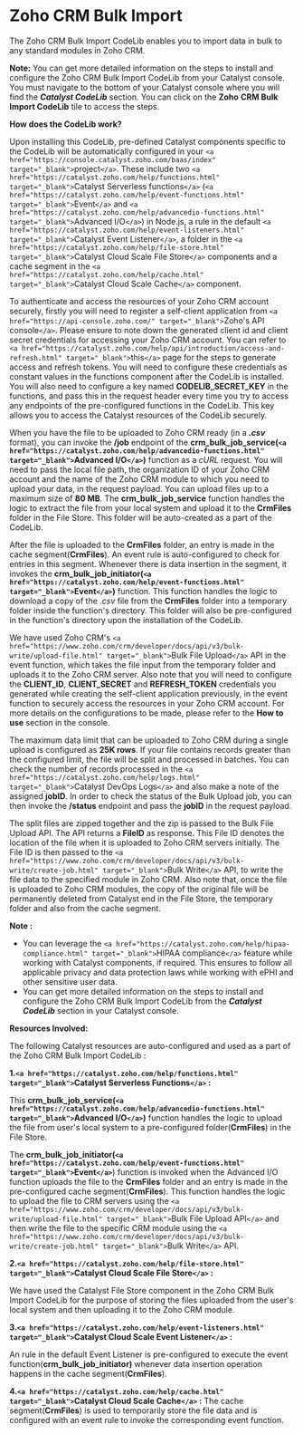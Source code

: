 # Zoho CRM Bulk Import

The Zoho CRM Bulk Import CodeLib enables you to import data in bulk to any standard modules in Zoho CRM.

**Note:** You can get more detailed information on the steps to install and configure the Zoho CRM Bulk Import CodeLib from your Catalyst console. You must navigate to the bottom of your Catalyst console where you will find the **_Catalyst CodeLib_** section. You can click on the **Zoho** **CRM Bulk Import CodeLib** tile to access the steps.

**How does the CodeLib work?**

Upon installing this CodeLib, pre-defined Catalyst components specific to the CodeLib will be automatically configured in your `<a href="https://console.catalyst.zoho.com/baas/index" target="_blank">`project`</a>`. These include two `<a href="https://catalyst.zoho.com/help/functions.html" target="_blank">`Catalyst Serverless functions`</a>` (`<a href="https://catalyst.zoho.com/help/event-functions.html" target="_blank">`Event`</a>` and `<a href="https://catalyst.zoho.com/help/advancedio-functions.html" target="_blank">`Advanced I/O`</a>`) in Node.js, a rule in the default `<a href="https://catalyst.zoho.com/help/event-listeners.html" target="_blank">`Catalyst Event Listener`</a>`, a folder in the `<a href="https://catalyst.zoho.com/help/file-store.html" target="_blank">`Catalyst Cloud Scale File Store`</a>` components and a cache segment in the `<a href="https://catalyst.zoho.com/help/cache.html" target="_blank">`Catalyst Cloud Scale Cache`</a>` component.

To authenticate and access the resources of your Zoho CRM account securely, firstly you will need to register a self-client application from `<a href="https://api-console.zoho.com/" target="_blank">`Zoho's API console`</a>`. Please ensure to note down the generated client id and client secret credentials for accessing your Zoho CRM account. You can refer to `<a href="https://catalyst.zoho.com/help/api/introduction/access-and-refresh.html" target="_blank">`this`</a>` page for the steps to generate access and refresh tokens. You will need to configure these credentials as constant values in the functions component after the CodeLib is installed. You will also need to configure a key named **CODELIB_SECRET_KEY** in the functions, and pass this in the request header every time you try to access any endpoints of the pre-configured functions in the CodeLib. This key allows you to access the Catalyst resources of the CodeLib securely.

When you have the file to be uploaded to Zoho CRM ready (in a **_.csv_** format), you can invoke the **/job** endpoint of the **crm_bulk_job_service(`<a href="https://catalyst.zoho.com/help/advancedio-functions.html" target="_blank">`Advanced I/O`</a>`)** function as a _cURL_ request. You will need to pass the local file path, the organization ID of your Zoho CRM account and the name of the Zoho CRM module to which you need to upload your data, in the request payload. You can upload files up to a maximum size of **80 MB**. The **crm_bulk_job_service** function handles the logic to extract the file from your local system and upload it to the **CrmFiles** folder in the File Store. This folder will be auto-created as a part of the CodeLib.

After the file is uploaded to the **CrmFiles** folder, an entry is made in the cache segment(**CrmFiles**). An event rule is auto-configured to check for entries in this segment. Whenever there is data insertion in the segment, it invokes the **crm_bulk_job_initiator(`<a href="https://catalyst.zoho.com/help/event-functions.html" target="_blank">`Event`</a>`)** function. This function handles the logic to download a copy of the ._csv_ file from the **CrmFiles** folder into a temporary folder inside the function's directory. This folder will also be pre-configured in the function's directory upon the installation of the CodeLib.

We have used Zoho CRM's `<a href="https://www.zoho.com/crm/developer/docs/api/v3/bulk-write/upload-file.html" target="_blank">`Bulk File Upload`</a>` API in the event function, which takes the file input from the temporary folder and uploads it to the Zoho CRM server. Also note that you will need to configure the **CLIENT_ID**, **CLIENT_SECRET** and **REFRESH_TOKEN** credentials you generated while creating the self-client application previously, in the event function to securely access the resources in your Zoho CRM account. For more details on the configurations to be made, please refer to the **How to use** section in the console.

The maximum data limit that can be uploaded to Zoho CRM during a single upload is configured as **25K rows**. If your file contains records greater than the configured limit, the file will be split and processed in batches. You can check the number of records processed in the `<a href="https://catalyst.zoho.com/help/logs.html" target="_blank">`Catalyst DevOps Logs`</a>` and also make a note of the assigned **jobID**. In order to check the status of the Bulk Upload job, you can then invoke the **/status** endpoint and pass the **jobID** in the request payload.

The split files are zipped together and the zip is passed to the Bulk File Upload API. The API returns a **FileID** as response. This File ID denotes the location of the file when it is uploaded to Zoho CRM servers initially. The File ID is then passed to the `<a href="https://www.zoho.com/crm/developer/docs/api/v3/bulk-write/create-job.html" target="_blank">`Bulk Write`</a>` API, to write the file data to the specified module in Zoho CRM. Also note that, once the file is uploaded to Zoho CRM modules, the copy of the original file will be permanently deleted from Catalyst end in the File Store, the temporary folder and also from the cache segment.

**Note :**

- You can leverage the `<a href="https://catalyst.zoho.com/help/hipaa-compliance.html" target="_blank">`HIPAA compliance`</a>` feature while working with Catalyst components, if required. This ensures to follow all applicable privacy and data protection laws while working with ePHI and other sensitive user data.
- You can get more detailed information on the steps to install and configure the Zoho CRM Bulk Import CodeLib from the **_Catalyst CodeLib_** section in your Catalyst console.

**Resources Involved:**

The following Catalyst resources are auto-configured and used as a part of the Zoho CRM Bulk Import CodeLib :

**1.`<a href="https://catalyst.zoho.com/help/functions.html" target="_blank">`Catalyst Serverless Functions`</a>` :**

This **crm_bulk_job_service(`<a href="https://catalyst.zoho.com/help/advancedio-functions.html" target="_blank">`Advanced I/O`</a>`)** function handles the logic to upload the file from user's local system to a pre-configured folder(**CrmFiles**) in the File Store.

The **crm_bulk_job_initiator(`<a href="https://catalyst.zoho.com/help/event-functions.html" target="_blank">`Event`</a>`**) function is invoked when the Advanced I/O function uploads the file to the **CrmFiles** folder and an entry is made in the pre-configured cache segment(**CrmFiles**). This function handles the logic to upload the file to CRM servers using the `<a href="https://www.zoho.com/crm/developer/docs/api/v3/bulk-write/upload-file.html" target="_blank">`Bulk File Upload API`</a>` and then write the file to the specific CRM module using the `<a href="https://www.zoho.com/crm/developer/docs/api/v3/bulk-write/create-job.html" target="_blank">`Bulk Write`</a>` API.

**2.`<a href="https://catalyst.zoho.com/help/file-store.html" target="_blank">`Catalyst Cloud Scale File Store`</a>` :**

We have used the Catalyst File Store component in the Zoho CRM Bulk Import CodeLib for the purpose of storing the files uploaded from the user's local system and then uploading it to the Zoho CRM module.

**3.`<a href="https://catalyst.zoho.com/help/event-listeners.html" target="_blank">`Catalyst Cloud Scale Event Listener`</a>` :**

An rule in the default Event Listener is pre-configured to execute the event function(**crm_bulk_job_initiator)** whenever data insertion operation happens in the cache segment(**CrmFiles**).

**4.`<a href="https://catalyst.zoho.com/help/cache.html" target="_blank">`Catalyst Cloud Scale Cache`</a>` :** The cache segment(**CrmFiles**) is used to temporarily store the file data and is configured with an event rule to invoke the corresponding event function.
